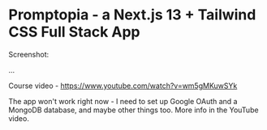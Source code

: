 # Promptopia - a Next.js 13 + Tailwind CSS Full Stack App

Screenshot:

...

Course video - https://www.youtube.com/watch?v=wm5gMKuwSYk

The app won't work right now - I need to set up Google OAuth and a MongoDB
database, and maybe other things too. More info in the YouTube video.

